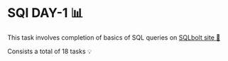 # SQl DAY-1 📊

This task involves completion of basics of SQL queries on 
[SQLbolt site 🔗](www.sqlbolt.com) 

Consists a total of 18 tasks 💡
